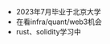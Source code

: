 - 2023年7月毕业于北京大学
- 在看infra/quant/web3机会
- rust、solidity学习中


<!---
zhangzh-pku/zhangzh-pku is a ✨ special ✨ repository because its `README.md` (this file) appears on your GitHub profile.
You can click the Preview link to take a look at your changes.
--->
